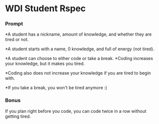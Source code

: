 # WDI Student Rspec

### Prompt

*A student has a nickname, amount of knowledge, and whether they are tired or not. 

*A student starts with a name, 0 knowledge, and full of energy (not tired). 

*A student can choose to either code or take a break.
  *Coding increases your knowledge, but it makes you tired. 
  
  *Coding also does not increase your knowledge if you are tired to begin with. 
  
  *If you take a break, you won't be tired anymore :)

### Bonus

If you plan right before you code, you can code twice in a row without getting tired.